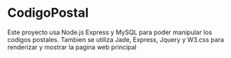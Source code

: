 # CodigoPostal

Este proyecto usa Node.js Express y MySQL para poder manipular los codigos postales.
Tambien se utiliza Jade, Express, Jquery y W3.css para renderizar y mostrar la pagina web principal
